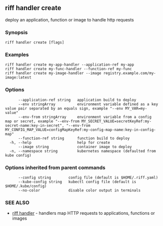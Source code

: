 ## riff handler create

deploy an application, function or image to handle http requests

### Synopsis


<todo>


```
riff handler create [flags]
```

### Examples

```
riff handler create my-app-handler --application-ref my-app
riff handler create my-func-handler --function-ref my-func
riff handler create my-image-handler --image registry.example.com/my-image:latest
```

### Options

```
      --application-ref string   application build to deploy
      --env stringArray          environment variable defined as a key value pair separated by an equals sign, example "--env MY_VAR=my-value"
      --env-from stringArray     environment variable from a config map or secret, example "--env-from MY_SECRET_VALUE=secretKeyRef:my-secret-name:key-in-secret", "--env-from MY_CONFIG_MAP_VALUE=configMapKeyRef:my-config-map-name:key-in-config-map"
      --function-ref string      function build to deploy
  -h, --help                     help for create
      --image string             container image to deploy
  -n, --namespace string         kubernetes namespace (defaulted from kube config)
```

### Options inherited from parent commands

```
      --config string        config file (default is $HOME/.riff.yaml)
      --kube-config string   kubectl config file (default is $HOME/.kube/config)
      --no-color             disable color output in terminals
```

### SEE ALSO

* [riff handler](riff_handler.md)	 - handlers map HTTP requests to applications, functions or images

